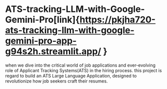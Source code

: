# ATS-tracking-LLM-with-Google-Gemini-Pro[link]{https://pkjha720-ats-tracking-llm-with-google-gemini-pro-app-g94s2h.streamlit.app/ }
when we dive into the critical world of job applications and ever-evolving role of Applicant Tracking Systems(ATS) in the hiring process. this project is regard to build an ATS Large Language Application, designed to revolutionize how job seekers craft their resumes.
